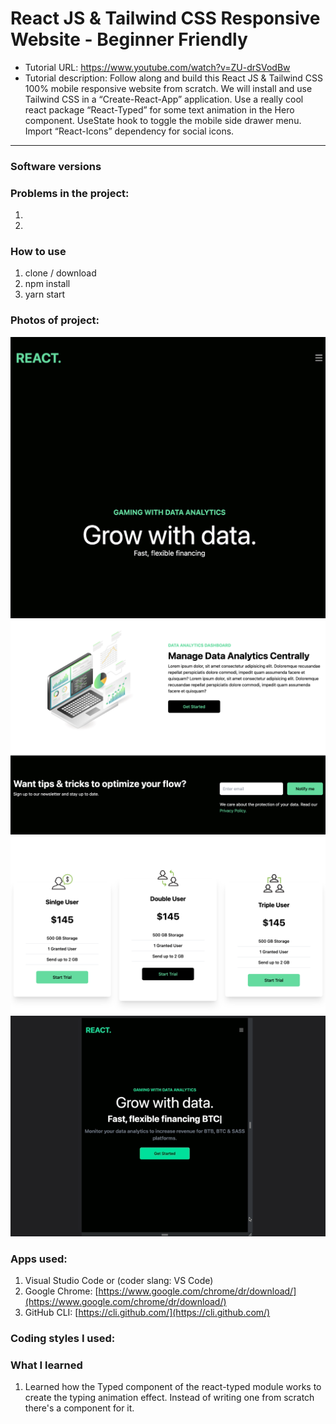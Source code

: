 # React JS & Tailwind CSS Responsive Website - Beginner Friendly
- Tutorial URL: https://www.youtube.com/watch?v=ZU-drSVodBw
- Tutorial description: Follow along and build this React JS & Tailwind CSS 100% mobile responsive website from scratch. We will install and use Tailwind CSS in a “Create-React-App” application. Use a really cool react package “React-Typed” for some text animation in the Hero component. UseState hook to toggle the mobile side drawer menu. Import “React-Icons” dependency for social icons. 

___________

### Software versions

### Problems in the project:
1. 
2.

### How to use
1. clone / download
2. npm install
3. yarn start

### Photos of project:
![](/public/react_responsivesite.png)
![](/public/react_responsivesite_1.png)
![](/public/react_responsivesite_2.png)
![](/public/react_responsivesite_3.gif)


### Apps used:
1. Visual Studio Code or (coder slang: VS Code)	[](https://code.visualstudio.com/)
2. Google Chrome: [https://www.google.com/chrome/dr/download/](https://www.google.com/chrome/dr/download/)
3. GitHub CLI: [https://cli.github.com/](https://cli.github.com/) 

### Coding styles I used:

### What I learned
1. Learned how the Typed component of the react-typed module works to create the typing animation effect. Instead of writing one from scratch there's a component for it.